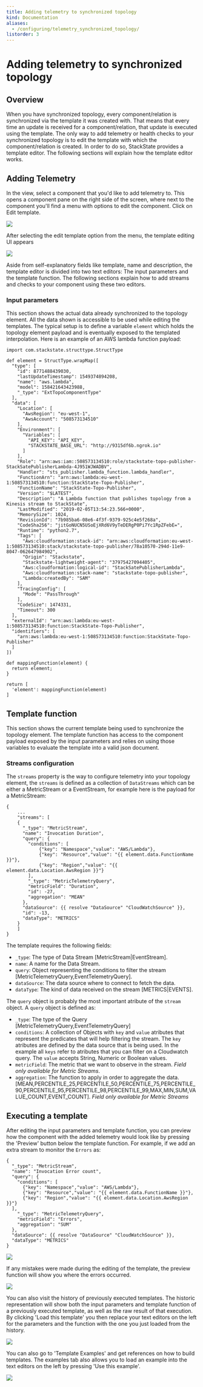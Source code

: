 ```yaml
---
title: Adding telemetry to synchronized topology
kind: Documentation
aliases:
  - /configuring/telemetry_synchronized_topology/
listorder: 3
---
```


# Adding telemetry to synchronized topology

## Overview

When you have synchronized topology, every component/relation is synchronized via the template it was created with. That means that every time an update is received for a component/relation, that update is executed using the template. The only way to add telemetry or health checks to your synchronized topology is to edit the template with which the component/relation is created. In order to do so, StackState provides a template editor. The following sections will explain how the template editor works.

## Adding Telemetry

In the view, select a component that you'd like to add telemetry to. This opens a component pane on the right side of the screen, where next to the component you'll find a menu with options to edit the component. Click on Edit template.

![](../.gitbook/assets/4.1/edit_template.png)

After selecting the edit template option from the menu, the template editing UI appears

![](../.gitbook/assets/template_editor.png)

Aside from self-explanatory fields like template, name and description, the template editor is divided into two text editors: The input parameters and the template function. The following sections explain how to add streams and checks to your component using these two editors.

### Input parameters

This section shows the actual data already synchronized to the topology element. All the data shown is accessible to be used while editing the templates. The typical setup is to define a variable `element` which holds the topology element payload and is eventually exposed to the templated interpolation. Here is an example of an AWS lambda function payload:

```text
import com.stackstate.structtype.StructType

def element = StructType.wrapMap([
  "type": [
    "id": 8771488439030,
    "lastUpdateTimestamp": 1549374894208,
    "name": "aws.lambda",
    "model": 158421643423988,
    "_type": "ExtTopoComponentType"
  ],
  "data": [
    "Location": [
      "AwsRegion": "eu-west-1",
      "AwsAccount": "508573134510"
    ],
    "Environment": [
      "Variables": [
        "API_KEY": "API_KEY",
        "STACKSTATE_BASE_URL": "http://9315df6b.ngrok.io"
      ]
    ],
    "Role": "arn:aws:iam::508573134510:role/stackstate-topo-publisher-StackSatePublisherLambda-4J951WJWADBV",
    "Handler": "sts_publisher.lambda_function.lambda_handler",
    "FunctionArn": "arn:aws:lambda:eu-west-1:508573134510:function:StackState-Topo-Publisher",
    "FunctionName": "StackState-Topo-Publisher",
    "Version": "$LATEST",
    "Description": "A Lambda function that publishes topology from a Kinesis stream to StackState",
    "LastModified": "2019-02-05T13:54:23.566+0000",
    "MemorySize": 1024,
    "RevisionId": "7b985ba6-08e6-4f3f-9379-925c4e5f268a",
    "CodeSha256": "jitGoNUCN5USoEjXRd6V9yTeDERgP0Pi7Yc1RpZFebE=",
    "Runtime": "python2.7",
    "Tags": [
      "Aws:cloudformation:stack-id": "arn:aws:cloudformation:eu-west-1:508573134510:stack/stackstate-topo-publisher/78a10570-294d-11e9-8047-062647984902",
      "Origin": "Stackstate",
      "Stackstate-lightweight-agent": "37975427094405",
      "Aws:cloudformation:logical-id": "StackSatePublisherLambda",
      "Aws:cloudformation:stack-name": "stackstate-topo-publisher",
      "Lambda:createdBy": "SAM"
    ],
    "TracingConfig": [
      "Mode": "PassThrough"
    ],
    "CodeSize": 1474331,
    "Timeout": 300
  ],
  "externalId": "arn:aws:lambda:eu-west-1:508573134510:function:StackState-Topo-Publisher",
  "identifiers": [
    "arn:aws:lambda:eu-west-1:508573134510:function:StackState-Topo-Publisher"
  ]
])

def mappingFunction(element) {
  return element;
}

return [
  'element': mappingFunction(element)
]
```

## Template function

This section shows the current template being used to synchronize the topology element. The template function has access to the component payload exposed by the input parameters and relies on using those variables to evaluate the template into a valid json document.

### Streams configuration

The `streams` property is the way to configure telemetry into your topology element, the `streams` is defined as a collection of `DataStreams` which can be either a MetricStream or a EventStream, for example here is the payload for a MetricStream:

```text
{
    ...
    "streams": [
    {
      "_type": "MetricStream",
      "name": "Invocation Duration",
      "query": {
        "conditions": [
            {"key": "Namespace","value": "AWS/Lambda"},
            {"key": "Resource","value": "{{ element.data.FunctionName }}"},
            {"key": "Region","value": "{{ element.data.Location.AwsRegion }}"}
        ],
        "_type": "MetricTelemetryQuery",
        "metricField": "Duration",
        "id": -27,
        "aggregation": "MEAN"
      },
      "dataSource": {{ resolve "DataSource" "CloudWatchSource" }},
      "id": -13,
      "dataType": "METRICS"
    }
    ]
}
```

The template requires the following fields:

* `_type`: The type of Data Stream \[MetricStream\|EventStream\].
* `name`: A name for the Data Stream.
* `query`: Object representing the conditions to filter the stream \[MetricTelemetryQuery,EventTelemetryQuery\].
* `dataSource`: The data source where to connect to fetch the data.
* `dataType`: The kind of data received on the stream \[METRICS\|EVENTS\].

The `query` object is probably the most important atribute of the `stream` object. A `query` object is defined as:

* `_type`: The type of the Query \[MetricTelemetryQuery,EventTelemetryQuery\]
* `conditions`: A collection of Objects with `key` and `value` atributes that represent the predicates that will help filtering the stream. The `key` atributes are defined by the data source that is being used. In the example all `keys` refer to atributes that you can filter on a Cloudwatch query. The `value` accepts String, Numeric or Boolean values.
* `metricField`: The metric that we want to observe in the stream. _Field only available for Metric Streams_.
* `aggregation`: The function to apply in order to aggregate the data. \[MEAN,PERCENTILE\_25,PERCENTILE\_50,PERCENTILE\_75,PERCENTILE\_90,PERCENTILE\_95,PERCENTILE\_98,PERCENTILE\_99,MAX,MIN,SUM,VALUE\_COUNT,EVENT\_COUNT\]. _Field only available for Metric Streams_

## Executing a template

After editing the input parameters and template function, you can preview how the component with the added telemetry would look like by pressing the 'Preview' button below the template function. For example, if we add an extra stream to monitor the `Errors` as:

```text
{
  "_type": "MetricStream",
  "name": "Invocation Error count",
  "query": {
    "conditions": [
      {"key": "Namespace","value": "AWS/Lambda"},
      {"key": "Resource","value": "{{ element.data.FunctionName }}"},
      {"key": "Region","value": "{{ element.data.Location.AwsRegion }}"}
  ],
    "_type": "MetricTelemetryQuery",
    "metricField": "Errors",
    "aggregation": "SUM"
  },
  "dataSource": {{ resolve "DataSource" "CloudWatchSource" }},
  "dataType": "METRICS"
}
```

![](../.gitbook/assets/preview_new_stream.png)

If any mistakes were made during the editing of the template, the preview function will show you where the errors occurred.

![](../.gitbook/assets/template_editor_error_feedback.png)

You can also visit the history of previously executed templates. The historic representation will show both the input parameters and template function of a previously executed template, as well as the raw result of that execution. By clicking 'Load this template' you then replace your text editors on the left for the parameters and the function with the one you just loaded from the history.

![](../.gitbook/assets/template_editor_history.png)

You can also go to 'Template Examples' and get references on how to build templates. The examples tab also allows you to load an example into the text editors on the left by pressing 'Use this example'.

![](../.gitbook/assets/template_editor_examples.png)
